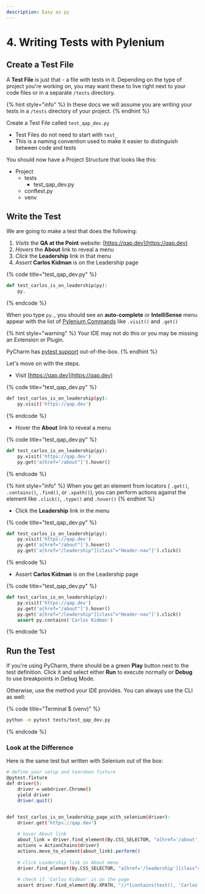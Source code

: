 ```yaml
---
description: Easy as py
---
```


# 4. Writing Tests with Pylenium

## Create a Test File

A **Test File** is just that - a file with tests in it. Depending on the type of project you're working on, you may want these to live right next to your code files or in a separate `/tests` directory.

{% hint style="info" %}
In these docs we will assume you are writing your tests in a `/tests` directory of your project.
{% endhint %}

Create a Test File called `test_qap_dev.py`

* Test Files do not need to start with `test_`
* This is a naming convention used to make it easier to distinguish between code and tests

You should now have a Project Structure that looks like this:

* Project
  * tests
    * test\_qap\_dev.py
  * conftest.py
  * venv

## Write the Test

We are going to make a test that does the following:

1. _Visits_ the **QA at the Point** website: [https://qap.dev](https://qap.dev)
2. _Hovers_ the **About** link to reveal a menu
3. _Click_ the **Leadership** link in that menu
4. _Assert_ **Carlos Kidman** is on the Leadership page

{% code title="test\_qap\_dev.py" %}
```python
def test_carlos_is_on_leadership(py):
    py.
```
{% endcode %}

When you type `py.`, you should see an **auto-complete** or **IntelliSense** menu appear with the list of [Pylenium Commands](../pylenium-commands/commands.md) like `.visit()` and `.get()`

{% hint style="warning" %}
 Your IDE may not do this or you may be missing an Extension or Plugin.

PyCharm has [pytest support](setup-pytest.md) out-of-the-box.
{% endhint %}

Let's move on with the steps.

* Visit [https://qap.dev](https://qap.dev)

{% code title="test\_qap\_dev.py" %}
```bash
def test_carlos_is_on_leadership(py):
    py.visit('https://qap.dev')
```
{% endcode %}

* Hover the **About** link to reveal a menu

{% code title="test\_qap\_dev.py" %}
```python
def test_carlos_is_on_leadership(py):
    py.visit('https://qap.dev')
    py.get('a[href="/about"]').hover()
```
{% endcode %}

{% hint style="info" %}
When you get an element from locators \( `.get()`, `.contains()`, `.find()`, or `.xpath()`\), you can perform actions against the element like `.click()`, `.type()` and `.hover()`
{% endhint %}

* Click the **Leadership** link in the menu

{% code title="test\_qap\_dev.py" %}
```python
def test_carlos_is_on_leadership(py):
    py.visit('https://qap.dev')
    py.get('a[href="/about"]').hover()
    py.get('a[href="/leadership"][class^="Header-nav"]').click()
```
{% endcode %}

* Assert **Carlos Kidman** is on the Leadership page

{% code title="test\_qap\_dev.py" %}
```python
def test_carlos_is_on_leadership(py):
    py.visit('https://qap.dev')
    py.get('a[href="/about"]').hover()
    py.get('a[href="/leadership"][class^="Header-nav"]').click()
    assert py.contains('Carlos Kidman')
```
{% endcode %}

## Run the Test

If you're using PyCharm, there should be a green **Play** button next to the test definition. Click it and select either **Run** to execute normally or **Debug** to use breakpoints in Debug Mode.

Otherwise, use the method your IDE provides. You can always use the CLI as well:

{% code title="Terminal $ \(venv\)" %}
```bash
python -m pytest tests/test_qap_dev.py
```
{% endcode %}

### Look at the Difference

Here is the same test but written with Selenium out of the box:

```bash
# define your setup and teardown fixture
@pytest.fixture
def driver():
    driver = webdriver.Chrome()
    yield driver
    driver.quit()


def test_carlos_is_on_leadership_page_with_selenium(driver):
    driver.get('https://qap.dev')
    
    # hover About link
    about_link = driver.find_element(By.CSS_SELECTOR, "a[href='/about']")
    actions = ActionChains(driver)
    actions.move_to_element(about_link).perform()
    
    # click Leadership link in About menu
    driver.find_element(By.CSS_SELECTOR, "a[href='/leadership'][class^='Header-nav']").click()
    
    # check if 'Carlos Kidman' is on the page
    assert driver.find_element(By.XPATH, "//*[contains(text(), 'Carlos Kidman')]")
```



